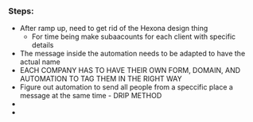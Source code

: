 ### Steps:
- After ramp up, need to get rid of the Hexona design thing
    - For time being make subaacounts for each client with specific details
- The message inside the automation needs to be adapted to have the actual name
- EACH COMPANY HAS TO HAVE THEIR OWN FORM, DOMAIN, AND AUTOMATION TO TAG THEM IN THE RIGHT WAY
- Figure out automation to send all people from a speccific place a message at the same time - DRIP METHOD
- 
- 
